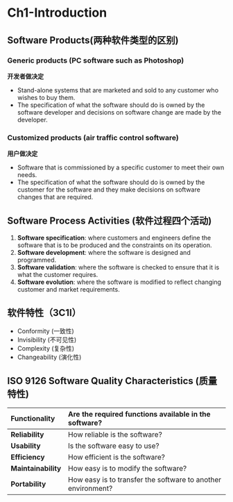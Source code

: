 # Ch1-Introduction
## Software Products(两种软件类型的区别)
### Generic products (PC software such as Photoshop)
**开发者做决定**
- Stand-alone systems that are marketed and sold to any customer who wishes to buy them.
- The specification of what the software should do is owned by the  software developer and decisions on software change are made by the developer.
### Customized products (air traffic control software)
**用户做决定**
- Software that is commissioned by a specific customer to meet their own needs.
- The specification of what the software should do is owned by the  customer for the software and they make decisions on software changes that are required.

## Software Process Activities (软件过程四个活动) 
1. **Software specification**: where customers and engineers define the software that is to be produced and the constraints on its operation.
2. **Software development**: where the software is designed and programmed.
3. **Software validation**: where the software is checked to ensure that it is what the customer requires.
4. **Software evolution**: where the software is modified to reflect changing customer and market requirements.

## 软件特性（3C1I）
- Conformity (一致性)
- Invisibility (不可见性)
- Complexity (复杂性)
- Changeability (演化性)

## ISO 9126 Software Quality Characteristics (质量特性)

| **Functionality**       | Are the required functions available in the software?        |
| :------------------ | :----------------------------------------------------------- |
| **Reliability**     | How reliable is the software?                                |
| **Usability**       | Is the software easy to use?                                 |
| **Efficiency**      | How efficient is the software?                               |
| **Maintainability** | How easy is to modify the software?                          |
| **Portability**     | How easy is to transfer the software to another environment? |

